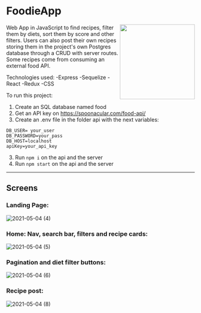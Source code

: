 
# FoodieApp


<p>
  <img height="200" src="https://i.pinimg.com/originals/1a/e8/d4/1ae8d48b8f239e195db7a446a227c23b.jpg" align="right"/>
  Web App in JavaScript to find recipes, filter them by diets, sort them by score and other filters. Users can also post their own recipes storing them in the project's own Postgres database through a CRUD with server routes. Some recipes come from consuming an external food API.
</p>



Technologies used:
-Express
-Sequelize
-React
-Redux
-CSS

To run this project: 

1. Create an SQL database named food
2. Get an API key on https://spoonacular.com/food-api/
3. Create an .env file in the folder api with the next variables:
```
DB_USER= your_user
DB_PASSWORD=your_pass
DB_HOST=localhost
apiKey=your_api_key
```

3. Run ```npm i``` on the api and the server
4. Run ```npm start``` on the api and the server

<hr/>

## Screens
 
### Landing Page:

![2021-05-04 (4)](https://user-images.githubusercontent.com/73494684/116958747-f95f8200-ac71-11eb-91ac-22f41bc6845b.png)

### Home: Nav, search bar, filters and recipe cards:

![2021-05-04 (5)](https://user-images.githubusercontent.com/73494684/116958838-3d528700-ac72-11eb-9d2c-610e114c8d56.png)

### Pagination and diet filter buttons:

![2021-05-04 (6)](https://user-images.githubusercontent.com/73494684/116958918-768af700-ac72-11eb-94c3-4af12e0c5bb3.png)

### Recipe post:

![2021-05-04 (8)](https://user-images.githubusercontent.com/73494684/116959083-e8fbd700-ac72-11eb-9ff2-4c75639d971e.png)



